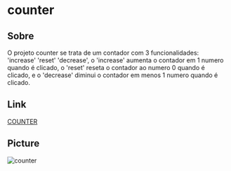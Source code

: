 # counter

<h2>Sobre</h2>
<p>O projeto counter se trata de um contador com 3 funcionalidades: 'increase' 'reset' 'decrease', o 'increase' aumenta o contador em 1 numero quando é clicado, o 'reset' reseta o contador ao numero 0 quando é clicado, e o 'decrease' diminui o contador em menos 1 numero quando é clicado.</p>

<h2>Link</h2>
<a href='https://joaov1ct0r.github.io/counter/'>COUNTER</a>

<h2>Picture</h2>

![counter](https://user-images.githubusercontent.com/79015823/137053618-8f8ae65b-8941-46d8-a3be-53f520bb59a4.jpg)

